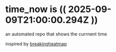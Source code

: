 # time_now is (( 2025-09-09T21:00:00.294Z ))

an automated repo that shows the currnent time

inspired by [breakingheatmap](https://github.com/breakingheatmap/breakingheatmap)